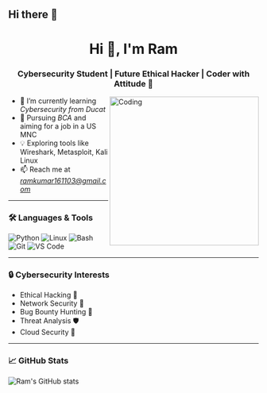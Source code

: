 ## Hi there 👋

<h1 align="center">Hi 👋, I'm Ram</h1>
<h3 align="center">Cybersecurity Student | Future Ethical Hacker | Coder with Attitude 🚀</h3>

<img align="right" alt="Coding" width="300" src="https://media.giphy.com/media/qgQUggAC3Pfv687qPC/giphy.gif">

- 🔭 I’m currently learning *Cybersecurity from Ducat*
- 🌱 Pursuing *BCA* and aiming for a job in a US MNC 
- 💡 Exploring tools like Wireshark, Metasploit, Kali Linux
- 📫 Reach me at *ramkumar161103@gmail.com* 

---

### 🛠 Languages & Tools
![Python](https://img.shields.io/badge/Python-3670A0?style=for-the-badge&logo=python&logoColor=fff)
![Linux](https://img.shields.io/badge/Linux-FCC624?style=for-the-badge&logo=linux&logoColor=000)
![Bash](https://img.shields.io/badge/Bash-121011?style=for-the-badge&logo=gnu-bash&logoColor=white)
![Git](https://img.shields.io/badge/Git-F05032?style=for-the-badge&logo=git&logoColor=white)
![VS Code](https://img.shields.io/badge/VSCode-007ACC?style=for-the-badge&logo=visual-studio-code&logoColor=white)

---

### 🔒 Cybersecurity Interests
- Ethical Hacking 🐍
- Network Security 🔐
- Bug Bounty Hunting 🐞
- Threat Analysis 🛡
- Cloud Security 🔐

---

### 📈 GitHub Stats
![Ram's GitHub stats](https://github-readme-stats.vercel.app/api?username=codewithramm&show_icons=true&theme=radical)
